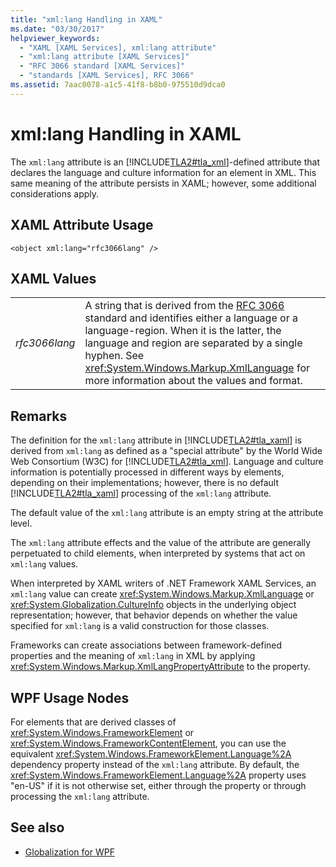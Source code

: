 ```yaml
---
title: "xml:lang Handling in XAML"
ms.date: "03/30/2017"
helpviewer_keywords: 
  - "XAML [XAML Services], xml:lang attribute"
  - "xml:lang attribute [XAML Services]"
  - "RFC 3066 standard [XAML Services]"
  - "standards [XAML Services], RFC 3066"
ms.assetid: 7aac0078-a1c5-41f8-b8b0-975510d9dca0
---
```

# xml:lang Handling in XAML
The `xml:lang` attribute is an [!INCLUDE[TLA2#tla_xml](../../../includes/tla2sharptla-xml-md.md)]-defined attribute that declares the language and culture information for an element in XML. This same meaning of the attribute persists in XAML; however, some additional considerations apply.  
  
## XAML Attribute Usage  
  
```xaml  
<object xml:lang="rfc3066lang" />  
```  
  
## XAML Values  
  
|||  
|-|-|  
|*rfc3066lang*|A string that is derived from the [RFC 3066](https://www.ietf.org/rfc/rfc3066.txt) standard and identifies either a language or a language-region. When it is the latter, the language and region are separated by a single hyphen. See <xref:System.Windows.Markup.XmlLanguage> for more information about the values and format.|  
  
## Remarks  
 The definition for the `xml:lang` attribute in [!INCLUDE[TLA2#tla_xaml](../../../includes/tla2sharptla-xaml-md.md)] is derived from `xml:lang` as defined as a "special attribute" by the World Wide Web Consortium (W3C) for [!INCLUDE[TLA2#tla_xml](../../../includes/tla2sharptla-xml-md.md)]. Language and culture information is potentially processed in different ways by elements, depending on their implementations; however, there is no default [!INCLUDE[TLA2#tla_xaml](../../../includes/tla2sharptla-xaml-md.md)] processing of the `xml:lang` attribute.  
  
 The default value of the `xml:lang` attribute is an empty string at the attribute level.  
  
 The `xml:lang` attribute effects and the value of the attribute are generally perpetuated to child elements, when interpreted by systems that act on `xml:lang` values.  
  
 When interpreted by XAML writers of .NET Framework XAML Services, an `xml:lang` value can create <xref:System.Windows.Markup.XmlLanguage> or <xref:System.Globalization.CultureInfo> objects in the underlying object representation; however, that behavior depends on whether the value specified for `xml:lang` is a valid construction for those classes.  
  
 Frameworks can create associations between framework-defined properties and the meaning of `xml:lang` in XML by applying <xref:System.Windows.Markup.XmlLangPropertyAttribute> to the property.  
  
## WPF Usage Nodes  
 For elements that are derived classes of <xref:System.Windows.FrameworkElement> or <xref:System.Windows.FrameworkContentElement>, you can use the equivalent <xref:System.Windows.FrameworkElement.Language%2A> dependency property instead of the `xml:lang` attribute. By default, the <xref:System.Windows.FrameworkElement.Language%2A> property uses "en-US" if it is not otherwise set, either through the property or through processing the `xml:lang` attribute.  
  
## See also

- [Globalization for WPF](../wpf/advanced/globalization-for-wpf.md)
